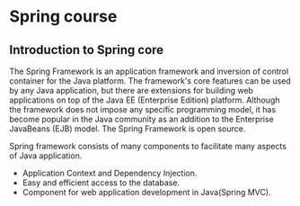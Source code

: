 # Spring course

## Introduction to Spring core

The Spring Framework is an application framework and inversion of control container for the Java platform. 
The framework's core features can be used by any Java application, but there are extensions for building web applications on top of the Java EE (Enterprise Edition) platform. 
Although the framework does not impose any specific programming model, it has become popular in the Java community as an addition to the Enterprise JavaBeans (EJB) model. 
The Spring Framework is open source.

Spring framework consists of many components to facilitate many aspects of Java application.

* Application Context and Dependency Injection.
* Easy and efficient access to the database.
* Component for web application development in Java(Spring MVC).

